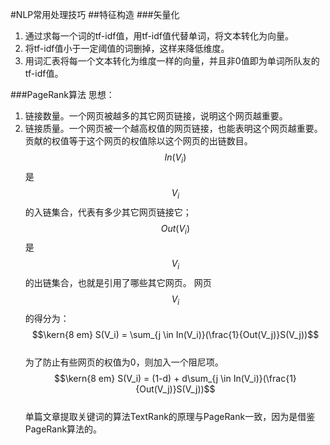 #NLP常用处理技巧
##特征构造
###矢量化
1. 通过求每一个词的tf-idf值，用tf-idf值代替单词，将文本转化为向量。  
2. 将tf-idf值小于一定阈值的词删掉，这样来降低维度。  
3. 用词汇表将每一个文本转化为维度一样的向量，并且非0值即为单词所队友的tf-idf值。  


###PageRank算法
思想：
1. 链接数量。一个网页被越多的其它网页链接，说明这个网页越重要。  
2. 链接质量。一个网页被一个越高权值的网页链接，也能表明这个网页越重要。贡献的权值等于这个网页的权值除以这个网页的出链数目。  
$$In(V_i)$$是$$V_i$$的入链集合，代表有多少其它网页链接它；$$Out(V_i)$$是$$V_i$$的出链集合，也就是引用了哪些其它网页。  网页$$V_i$$的得分为：  
$$\kern{8 em} S(V_i) = \sum_{j \in In(V_i)}(\frac{1}{Out(V_j)}S(V_j))$$  
为了防止有些网页的权值为0，则加入一个阻尼项。   
$$\kern{8 em} S(V_i) = (1-d) + d\sum_{j \in In(V_i)}(\frac{1}{Out(V_j)}S(V_j))$$   
单篇文章提取关键词的算法TextRank的原理与PageRank一致，因为是借鉴PageRank算法的。  


